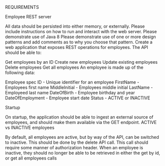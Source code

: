 REQUIREMENTS

Employee REST server

All data should be persisted into either memory, or externally. Please include instructions on how to run and interact with the web server.
Please demonstrate use of Java 8
Please demonstrate use of one or more design patterns and add comments as to why you choose that pattern.
Create a web application that exposes REST operations for employees. The API should be able to:

Get employees by an ID
Create new employees
Update existing employees
Delete employees
Get all employees
An employee is made up of the following data:

Employee spec
ID - Unique identifier for an employee
FirstName - Employees first name
MiddleInitial - Employees middle initial
LastName - Employeed last name
DateOfBirth - Employee birthday and year
DateOfEmployment - Employee start date
Status - ACTIVE or INACTIVE

Startup

On startup, the application should be able to ingest an external source of employees, and should make them available via the GET endpoint.
ACTIVE vs INACTIVE employees

By default, all employees are active, but by way of the API, can be switched to inactive. 
This should be done by the delete API call. 
This call should require some manner of authorization header.
When an employee is inactive, they should no longer be able to be retrieved in either the get by id, or get all employees calls
